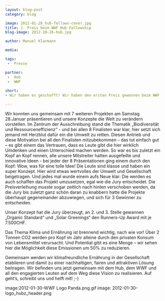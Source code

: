 ```yaml
---
layout: blog-post
category: blog

image: 2012-01-28_hub-fellows-cover.jpg
title: 1. Preis beim WWF Hub Fellowship  
blog-image: 2012-10-26-hub.jpg

author: Manuel Klarmann

media: 

tags:
 -  Presse

partner:
 -  Hub
 -  WWF
 
short:
- Wir haben es geschafft! Wir haben den ersten Preis gewonnen beim WWF Hub Fellowship, dotiert mit 30.000CHF und einer vollen Jahresmitgliedschaft als Hub-Fellow beim Hub Zürich. Damit können wie einen entscheidenden Schritt in Richtung Professionalisierung unserer Organisation angehen.

---
```

Wir konnten uns gemeinsam mit 7 weiteren Projekten am Samstag 28.Januar präsentieren und unsere Konzepte die Welt zu verändern vorstellen. Im Zentrum der Ausschreibung stand die Thematik „Biodiversität und Ressourceneffizienz“ - und bei allen 8 Finalisten war klar, hier setzt sich jemand mit Herzblut dafür ein die Umwelt zu retten. Diesen Antrieb und diese Motivation bei all den Finalisten mitzubekommen – das tut einfach gut – es gibt einem das Vertrauen, dass es Leute gibt die hier wirklich Umdenken und einen Unterschied machen werden.
So war es bis zuletzt ein Kopf an Kopf rennen, alle unsere Mitstreiter hatten ausgefeilte und innovative Ideen - bei jeder der 8 Präsentationen ging einem durch den Kopf: Wow, was für eine tolle Idee! Die Leute sind klasse und haben ein super Konzept.  Hier wird etwas wertvolles der Umwelt und Gesellschaft beigetragen. Und jedes mal wurde einem aufs Neue klar: Die werden es auch schaffen das Projekt umzusetzen, egal wie die Jury entscheidet. Die Preisverleihung musste sogar zeitlich nach hinten verschoben werden, da die Jury bis zuletzt ganz schön daran zu knabbern hatte die Projekte überhaupt gegeneinander abzuwiegen, und sich für 3 Gewinner zu entscheiden.


Unser Konzept hat die Jury überzeugt, an 2. und 3. Stelle gewannen „Organic Standard“ und „Solar Greenings“ den Runners-Up Award mit je 7.500CHF.


Das Thema Klima und Ernährung ist brennend wichtig, nach wie vor! Über 2 Tonnen CO2 werden pro Kopf im Jahr alleine durch den privaten Konsum von Lebensmittel verursacht. Und Potential gibt es eine Menge – wir sehen hier die Möglichkeit diese Emissionen um 50% zu reduzieren.

Gemeinsam werden wir klimafreundliche Ernährung in der Gesellschaft etablieren und damit zu einer nachhaltigen, fairen und attraktiven Lösung beitragen. Wir befinden uns jetzt gemeinsam mit dem Hub, dem WWF und all den engagierten Leuten auf dem Weg diese Vision zu realisieren. Auf geht’s, schreibt uns und helft mit! ;-)

image:2012-01-30-WWF Logo Panda.png.gif
image: 2012-01-30-logo_hubz_header.png
